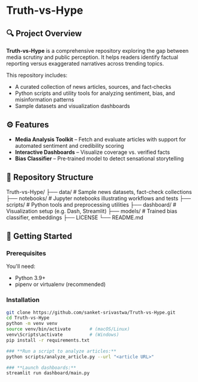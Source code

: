 # Truth-vs-Hype

## 🔍 Project Overview

**Truth‑vs‑Hype** is a comprehensive repository exploring the gap between media scrutiny and public perception. It helps readers identify factual reporting versus exaggerated narratives across trending topics.

This repository includes:

- A curated collection of news articles, sources, and fact‑checks  
- Python scripts and utility tools for analyzing sentiment, bias, and misinformation patterns  
- Sample datasets and visualization dashboards  

## ⚙️ Features

- **Media Analysis Toolkit** – Fetch and evaluate articles with support for automated sentiment and credibility scoring  
- **Interactive Dashboards** – Visualize coverage vs. verified facts  
- **Bias Classifier** – Pre‑trained model to detect sensational storytelling  

## 📁 Repository Structure

Truth-vs-Hype/
├── data/ # Sample news datasets, fact-check collections
├── notebooks/ # Jupyter notebooks illustrating workflows and tests
├── scripts/ # Python tools and preprocessing utilities
├── dashboard/ # Visualization setup (e.g. Dash, Streamlit)
├── models/ # Trained bias classifier, embeddings
├── LICENSE
└── README.md


## 🚀 Getting Started

### Prerequisites

You'll need:
- Python 3.9+  
- pipenv or virtualenv (recommended)  

### Installation

```bash
git clone https://github.com/sanket-srivastwa/Truth-vs-Hype.git
cd Truth-vs-Hype
python -m venv venv
source venv/bin/activate       # (macOS/Linux)
venv\Scripts\activate          # (Windows)
pip install -r requirements.txt

### **Run a script to analyze articles:**
python scripts/analyze_article.py --url "<article URL>"

### **Launch dashboards:**
streamlit run dashboard/main.py
